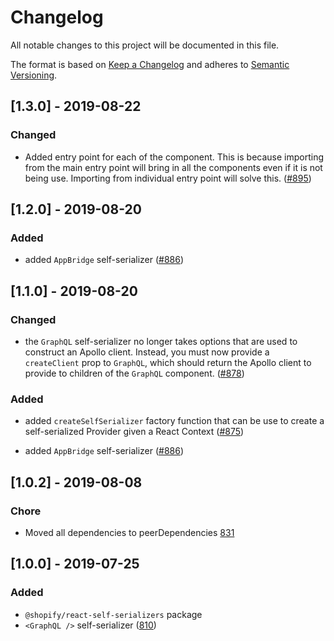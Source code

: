 # Changelog

All notable changes to this project will be documented in this file.

The format is based on [Keep a Changelog](http://keepachangelog.com/en/1.0.0/)
and adheres to [Semantic Versioning](http://semver.org/spec/v2.0.0.html).

## [1.3.0] - 2019-08-22

### Changed

- Added entry point for each of the component. This is because importing from the main entry point will bring in all the components even if it is not being use. Importing from individual entry point will solve this. ([#895](https://github.com/Shopify/quilt/pull/895))

## [1.2.0] - 2019-08-20

### Added

- added `AppBridge` self-serializer ([#886](https://github.com/Shopify/quilt/pull/886))

## [1.1.0] - 2019-08-20

### Changed

- the `GraphQL` self-serializer no longer takes options that are used to construct an Apollo client. Instead, you must now provide a `createClient` prop to `GraphQL`, which should return the Apollo client to provide to children of the `GraphQL` component. ([#878](https://github.com/Shopify/quilt/pull/878))

### Added

- added `createSelfSerializer` factory function that can be use to create a self-serialized Provider given a React Context ([#875](https://github.com/Shopify/quilt/pull/875))

- added `AppBridge` self-serializer ([#886](https://github.com/Shopify/quilt/pull/886))

## [1.0.2] - 2019-08-08

### Chore

- Moved all dependencies to peerDependencies [831](https://github.com/Shopify/quilt/pull/831)

## [1.0.0] - 2019-07-25

### Added

- `@shopify/react-self-serializers` package
- `<GraphQL />` self-serializer ([810](https://github.com/Shopify/quilt/pull/810))
